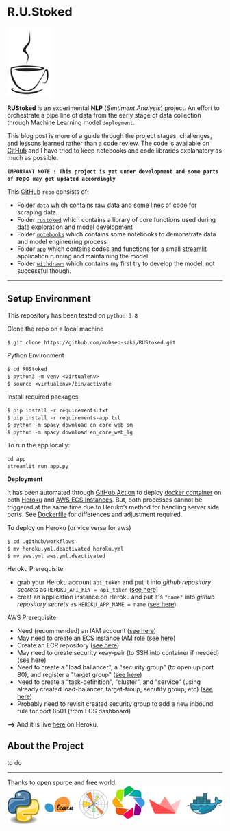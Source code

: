R.U.Stoked
==========

![Image](photos/icon.jpeg "icon")

**RUStoked** is an experimental **NLP** (_Sentiment Analysis_) project. An effort to orchestrate a pipe line of data from the early stage of data collection through Machine Learning model `deployment`.  

This blog post is more of a guide through the project stages, challenges, and lessons learned rather than a code review. The code is available on [GitHub](https://github.com/mohsen-saki/RUStoked) and I have tried to keep notebooks and code libraries explanatory as much as possible.  

**`IMPORTANT NOTE : This project is yet under development and some parts of `repo` may get updated accordingly`**  

This [GitHub](https://github.com/mohsen-saki/RUStoked) `repo` consists of:

* Folder [`data`](https://github.com/mohsen-saki/RUStoked/tree/master/data) which contains raw data and some lines of code for scraping data.
* Folder [`rustoked`](https://github.com/mohsen-saki/RUStoked/tree/master/rustoked) which contains a library of core functions used during data exploration and model development
* Folder [`notebooks`](https://github.com/mohsen-saki/RUStoked/tree/master/notebooks) which contains some notebooks to demonstrate data and model engineering process
* Folder [`app`](https://github.com/mohsen-saki/RUStoked/tree/master/app) which contains codes and functions for a small [streamlit](https://www.streamlit.io/) application running and maintaining the model.
* Folder [`withdrawn`](https://github.com/mohsen-saki/RUStoked/tree/master/withdrawn) which contains my first try to develop the model, not successful though.

----------------

Setup Environment
-----------------

This repository has been tested on `python 3.8`

Clone the repo on a local machine

`$ git clone https://github.com/mohsen-saki/RUStoked.git`

Python Environment

`$ cd RUStoked`  
`$ python3 -m venv <virtualenv>`  
`$ source <virtualenv>/bin/activate`  

Install required packages

`$ pip install -r requirements.txt`  
`$ pip install -r requirements-app.txt`  
`$ python -m spacy download en_core_web_sm`  
`$ python -m spacy download en_core_web_lg`

To run the app locally:

`cd app`  
`streamlit run app.py`

**Deployment**

It has been automated through [GitHub Action](https://github.com/features/actions) to deploy [docker container](https://www.docker.com/resources/what-container) on both [Heroku](https://www.heroku.com/free) and [AWS ECS Instances](https://docs.aws.amazon.com/AmazonECS/latest/developerguide/ECS_instances.html). But, both processes cannot be triggered at the same time due to Heruko’s method for handling server side ports. See [Dockerfile](https://github.com/mohsen-saki/RUStoked/blob/master/Dockerfile) for differences and adjustment required.

To deploy on Heroku (or vice versa for aws)

`$ cd .github/workflows`  
`$ mv heroku.yml.deactivated heroku.yml`  
`$ mv aws.yml aws.yml.deactivated`

Heroku Prerequisite
* grab your Heroku account `api_token` and put it into _github repository secrets_ as `HEROKU_API_KEY = api_token` ([see here](https://help.heroku.com/PBGP6IDE/how-should-i-generate-an-api-key-that-allows-me-to-use-the-heroku-platform-api))
* creat an application instance on Heroku and put it's `"name"` into _github repository secrets_ as `HEROKU_APP_NAME = name` ([see here](https://devcenter.heroku.com/articles/creating-apps#creating-a-named-app))

AWS Prerequisite
* Need (recommended) an IAM account ([see here](https://docs.aws.amazon.com/IAM/latest/UserGuide/getting-started_create-admin-group.html))
* May need to create an ECS instance IAM role ([see here](https://docs.aws.amazon.com/AmazonECS/latest/developerguide/instance_IAM_role.html))
* Create an ECR repository ([see here](https://docs.aws.amazon.com/AmazonECR/latest/userguide/repository-create.html))
* May need to create security keay-pair (to SSH into container if needed) ([see here](https://docs.aws.amazon.com/AWSEC2/latest/UserGuide/ec2-key-pairs.html#prepare-key-pair))
* Need to create a "load ballancer", a "security group" (to open up port 80), and register a "target group" ([see here](https://docs.aws.amazon.com/AmazonECS/latest/developerguide/create-application-load-balancer.html))
* Need to create a "task-definition", "cluster", and "service" (using already created load-balancer, target-froup, secutity group, etc) ([see here](https://docs.aws.amazon.com/AmazonECS/latest/developerguide/getting-started-ecs-ec2.html))
* Probably need to revisit created security group to add a new inbound rule for port 8501 (from ECS dashboard)


**-->** And it is live [here](https://rustoked.herokuapp.com/) on Heroku.

About the Project
-------------------
to do


--------
Thanks to open spurce and free world.
![Image](photos/foot.jpeg)